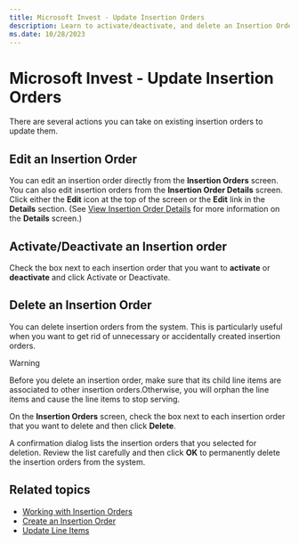 ```yaml
---
title: Microsoft Invest - Update Insertion Orders
description: Learn to activate/deactivate, and delete an Insertion Order in this page.  
ms.date: 10/28/2023
---
```



# Microsoft Invest - Update Insertion Orders

There are several actions you can take on existing insertion orders to update them.

## Edit an Insertion Order

You can edit an insertion order directly from the **Insertion Orders** screen. You can also edit insertion orders from the **Insertion Order Details** screen. Click either the **Edit** icon at the top of the screen or the **Edit** link in the **Details** section. (See [View Insertion Order Details](view-insertion-order-details.md) for more information on the **Details** screen.)

## Activate/Deactivate an Insertion order

Check the box next to each insertion order that you want to **activate** or **deactivate** and click Activate or Deactivate.

## Delete an Insertion Order

You can delete insertion orders from the system. This is particularly useful when you want to get rid of unnecessary or accidentally created insertion orders.

> [!WARNING]
> Before you delete an insertion order, make sure that its child line items are associated to other insertion orders.Otherwise, you will orphan the line items and cause the line items to stop serving.

On the **Insertion Orders** screen, check the box next to each insertion order that you want to delete and then click **Delete**.

A confirmation dialog lists the insertion orders that you selected for deletion. Review the list carefully and then click **OK** to permanently delete the insertion orders from the system.

## Related topics

- [Working with Insertion Orders](working-with-insertion-orders.md)
- [Create an Insertion Order](create-an-insertion-order.md)
- [Update Line Items](update-line-items.md )
